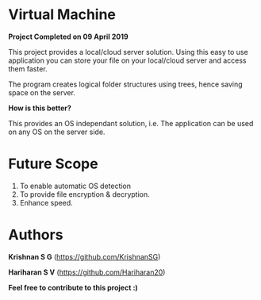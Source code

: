 # Virtual Machine

**Project Completed on 09 April 2019**

This project provides a local/cloud server solution. Using this easy to use application you can store your file on your local/cloud server and access them faster.

The program creates logical folder structures using trees, hence saving space on the server.

**How is this better?**

This provides an OS independant solution, i.e. The application can be used on any OS on the server side.

# Future Scope
1. To enable automatic OS detection
2. To provide file encryption & decryption.
3. Enhance speed.

# Authors

**Krishnan S G**    (https://github.com/KrishnanSG)

**Hariharan S V**  (https://github.com/Hariharan20)


**Feel free to contribute to this project :)**
